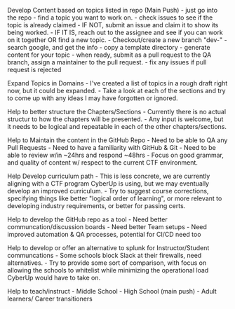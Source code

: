 Develop Content based on topics listed in repo (Main Push)
	- just go into the repo
	- find a topic you want to work on.
	- check issues to see if the topic is already claimed
	- IF NOT, submit an issue and claim it to show its being worked.
	- IF IT IS, reach out to the assignee and see if you can work on it together OR find a new topic.
	- Checkout/create a new branch "dev-<yourname>"
	- search google, and get the info
	- copy a template directory 
	- generate content for your topic
	- when ready, submit as a pull request to the QA branch, assign a maintainer to the pull request.
	- fix any issues if pull request is rejected

Expand Topics in Domains
	- I've created a list of topics in a rough draft right now, but it could be expanded. 
	- Take a look at each of the sections and try to come up with any ideas I may have forgotten or ignored. 

Help to better structure the Chapters/Sections
	- Currently there is no actual structur to how the chapters will be presented. 
	- Any input is welcome, but it needs to be logical and repeatable in each of the other chapters/sections.

Help to Maintain the content in the GitHub Repo
	- Need to be able to QA any Pull Requests
	- Need to have a familiarity with GitHub & Git
	- Need to be able to review w/in ~24hrs and respond ~48hrs
	- Focus on good grammar, and quality of content w/ respect to the current CTF environment.

Help Develop curriculum path
	- This is less concrete, we are currently aligning with a CTF program CyberUp is using, but we may eventually develop an improved curriculum.
	- Try to suggest course corrections, specifying things like better "logical order of learning", or more relevant to developing industry requirements, or better for passing certs.

Help to develop the GitHub repo as a tool
	- Need better communcation/discussion boards
	- Need better Team setups
	- Need improved automation & QA processes, potential for CI/CD need too

Help to develop or offer an alternative to splunk for Instructor/Student communcations
	- Some schools block Slack at their firewalls, need alternatives. 
	- Try to provide some sort of comparison, with focus on allowing the schools to whitelist while minimizing the operational load CyberUp would have to take on. 

Help to teach/instruct
	- Middle School
	- High School (main push)
	- Adult learners/ Career transitioners